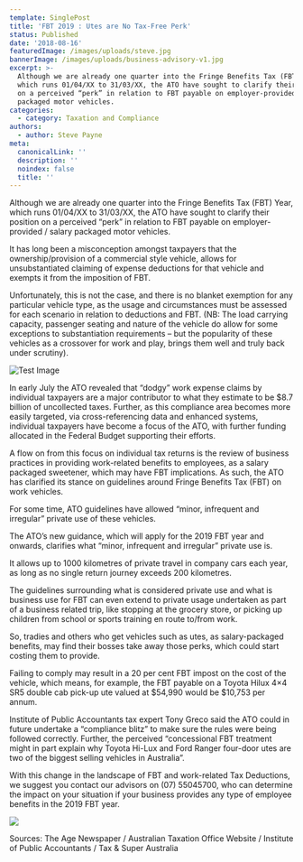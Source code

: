 ```yaml
---
template: SinglePost
title: 'FBT 2019 : Utes are No Tax-Free Perk'
status: Published
date: '2018-08-16'
featuredImage: /images/uploads/steve.jpg
bannerImage: /images/uploads/business-advisory-v1.jpg
excerpt: >-
  Although we are already one quarter into the Fringe Benefits Tax (FBT) Year,
  which runs 01/04/XX to 31/03/XX, the ATO have sought to clarify their position
  on a perceived “perk” in relation to FBT payable on employer-provided / salary
  packaged motor vehicles.
categories:
  - category: Taxation and Compliance
authors:
  - author: Steve Payne
meta:
  canonicalLink: ''
  description: ''
  noindex: false
  title: ''
---
```


Although we are already one quarter into the Fringe Benefits Tax (FBT) Year, which runs 01/04/XX to 31/03/XX, the ATO have sought to clarify their position on a perceived “perk” in relation to FBT payable on employer-provided / salary packaged motor vehicles.

It has long been a misconception amongst taxpayers that the ownership/provision of a commercial style vehicle, allows for unsubstantiated claiming of expense deductions for that vehicle and exempts it from the imposition of FBT.

Unfortunately, this is not the case, and there is no blanket exemption for any particular vehicle type, as the usage and circumstances must be assessed for each scenario in relation to deductions and FBT. (NB: The load carrying capacity, passenger seating and nature of the vehicle do allow for some exceptions to substantiation requirements – but the popularity of these vehicles as a crossover for work and play, brings them well and truly back under scrutiny).

![Test Image](/images/uploads/ute-hannay1-768x396.png)

In early July the ATO revealed that “dodgy” work expense claims by individual taxpayers are a major contributor to what they estimate to be $8.7 billion of uncollected taxes. Further, as this compliance area becomes more easily targeted, via cross-referencing data and enhanced systems, individual taxpayers have become a focus of the ATO, with further funding allocated in the Federal Budget supporting their efforts.

A flow on from this focus on individual tax returns is the review of business practices in providing work-related benefits to employees, as a salary packaged sweetener, which may have FBT implications. As such, the ATO has clarified its stance on guidelines around Fringe Benefits Tax (FBT) on work vehicles.

For some time, ATO guidelines have allowed “minor, infrequent and irregular” private use of these vehicles.

The ATO’s new guidance, which will apply for the 2019 FBT year and onwards, clarifies what “minor, infrequent and irregular” private use is.

It allows up to 1000 kilometres of private travel in company cars each year, as long as no single return journey exceeds 200 kilometres.

The guidelines surrounding what is considered private use and what is business use for FBT can even extend to private usage undertaken as part of a business related trip, like stopping at the grocery store, or picking up children from school or sports training en route to/from work.

So, tradies and others who get vehicles such as utes, as salary-packaged benefits, may find their bosses take away those perks, which could start costing them to provide.

Failing to comply may result in a 20 per cent FBT impost on the cost of the vehicle, which means, for example, the FBT payable on a Toyota Hilux 4×4 SR5 double cab pick-up ute valued at $54,990 would be $10,753 per annum.

Institute of Public Accountants tax expert Tony Greco said the ATO could in future undertake a “compliance blitz” to make sure the rules were being followed correctly. Further, the perceived “concessional FBT treatment might in part explain why Toyota Hi-Lux and Ford Ranger four-door utes are two of the biggest selling vehicles in Australia”.

With this change in the landscape of FBT and work-related Tax Deductions, we suggest you contact our advisors on (07) 55045700, who can determine the impact on your situation if your business provides any type of employee benefits in the 2019 FBT year.

![](/images/uploads/graphcord1-768x428.png)

Sources: The Age Newspaper / Australian Taxation Office Website / Institute of Public Accountants / Tax & Super Australia
